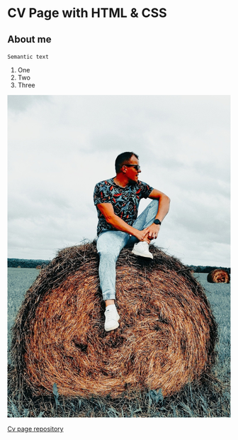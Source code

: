 # CV Page with HTML & CSS

## About me

`Semantic text`

1. One
2. Two
3. Three

![image](assets/f5_EyGWYKWM.jpg)

[Cv page repository](https://github.com/EOKvashnin/CV_page_Frontender-1.0-)
